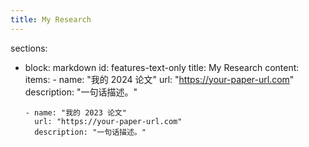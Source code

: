 ```yaml
---
title: My Research
---
```


sections:
  - block: markdown
    id: features-text-only
    title: My Research
    content:
      items:
        - name: "我的 2024 论文"
          url: "https://your-paper-url.com"
          description: "一句话描述。"

        - name: "我的 2023 论文"
          url: "https://your-paper-url.com"
          description: "一句话描述。"
